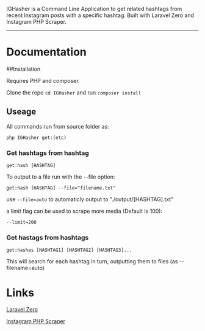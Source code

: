 IGHasher is a Command Line Application to get related hashtags from recent Instagram posts with a specific hashtag. Built with Laravel Zero and Instagram PHP Scraper.

------

# Documentation

##Installation

Requires PHP and composer.

Clone the repo `cd IGHasher` and run `composer install`


## Useage

All commands run from source folder as:

`php IGHasher get:(etc)`


### Get hashtags from hashtag

`get:hash [HASHTAG]`

To output to a file run with the --file option:

`get:hash [HASHTAG] --file="filename.txt"`

use `--file=auto` to automaticly output to "./output/[HASHTAG].txt"


a limit flag can be used to scrape more media (Default is 100):

`--limit=200`

### Get hastags from hashtags

`get:hashes [HASHTAG1] [HASHTAG2] [HASHTAG3]...`

This will search for each hashtag in turn, outputting them to files (as --filename=auto)


# Links
[Laravel Zero](https://github.com/laravel-zero)

[Instagram PHP Scraper](https://github.com/postaddictme/instagram-php-scraper)
